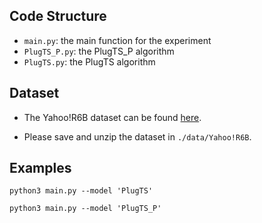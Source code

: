 ## Code Structure

* `main.py`: the main function for the experiment
* `PlugTS_P.py`: the PlugTS_P algorithm
* `PlugTS.py`: the PlugTS algorithm

## Dataset

* The Yahoo!R6B dataset can be found  [here](https://webscope.sandbox.yahoo.com/catalog.php?datatype=r).

* Please save and unzip the dataset in `./data/Yahoo!R6B`.

## Examples

```
python3 main.py --model 'PlugTS' 
```

```
python3 main.py --model 'PlugTS_P' 
```
